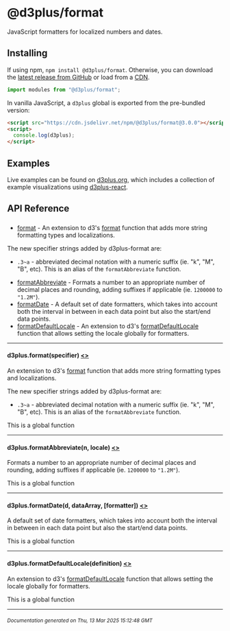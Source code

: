 # @d3plus/format
  
JavaScript formatters for localized numbers and dates.

## Installing

If using npm, `npm install @d3plus/format`. Otherwise, you can download the [latest release from GitHub](https://github.com/d3plus/d3plus/releases/latest) or load from a [CDN](https://cdn.jsdelivr.net/npm/@d3plus/format@3.0.0/+esm).

```js
import modules from "@d3plus/format";
```

In vanilla JavaScript, a `d3plus` global is exported from the pre-bundled version:

```html
<script src="https://cdn.jsdelivr.net/npm/@d3plus/format@3.0.0"></script>
<script>
  console.log(d3plus);
</script>
```

## Examples

Live examples can be found on [d3plus.org](https://d3plus.org/), which includes a collection of example visualizations using [d3plus-react](https://github.com/d3plus/d3plus-react/).

## API Reference

##### 
* [format](#format) - An extension to d3's [format](https://github.com/d3/d3-format#api-reference) function that adds more string formatting types and localizations.

The new specifier strings added by d3plus-format are:
 - `.3~a` - abbreviated decimal notation with a numeric suffix (ie. "k", "M", "B", etc). This is an alias of the `formatAbbreviate` function.
* [formatAbbreviate](#formatAbbreviate) - Formats a number to an appropriate number of decimal places and rounding, adding suffixes if applicable (ie. `1200000` to `"1.2M"`).
* [formatDate](#formatDate) - A default set of date formatters, which takes into account both the interval in between in each data point but also the start/end data points.
* [formatDefaultLocale](#formatDefaultLocale) - An extension to d3's [formatDefaultLocale](https://github.com/d3/d3-format#api-reference) function that allows setting the locale globally for formatters.

---

<a name="format"></a>
#### d3plus.**format**(specifier) [<>](https://github.com/d3plus/d3plus/blob/main/packages/format/src/format.js#L4)

An extension to d3's [format](https://github.com/d3/d3-format#api-reference) function that adds more string formatting types and localizations.

The new specifier strings added by d3plus-format are:
 - `.3~a` - abbreviated decimal notation with a numeric suffix (ie. "k", "M", "B", etc). This is an alias of the `formatAbbreviate` function.


This is a global function

---

<a name="formatAbbreviate"></a>
#### d3plus.**formatAbbreviate**(n, locale) [<>](https://github.com/d3plus/d3plus/blob/main/packages/format/src/formatAbbreviate.js#L38)

Formats a number to an appropriate number of decimal places and rounding, adding suffixes if applicable (ie. `1200000` to `"1.2M"`).


This is a global function

---

<a name="formatDate"></a>
#### d3plus.**formatDate**(d, dataArray, [formatter]) [<>](https://github.com/d3plus/d3plus/blob/main/packages/format/src/formatDate.js#L4)

A default set of date formatters, which takes into account both the interval in between in each data point but also the start/end data points.


This is a global function

---

<a name="formatDefaultLocale"></a>
#### d3plus.**formatDefaultLocale**(definition) [<>](https://github.com/d3plus/d3plus/blob/main/packages/format/src/formatDefaultLocale.js#L4)

An extension to d3's [formatDefaultLocale](https://github.com/d3/d3-format#api-reference) function that allows setting the locale globally for formatters.


This is a global function

---


###### <sub>Documentation generated on Thu, 13 Mar 2025 15:12:48 GMT</sub>
